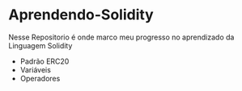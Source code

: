 # Aprendendo-Solidity

Nesse Repositorio é onde marco meu progresso no aprendizado da Linguagem Solidity 

- Padrão ERC20
- Variáveis 
- Operadores